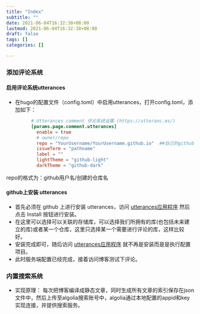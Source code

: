 ```yaml
---
title: "Index"
subtitle: ""
date: 2021-06-04T16:32:38+08:00
lastmod: 2021-06-04T16:32:38+08:00
draft: false
tags: []
categories: []

---
```

###  添加评论系统

####  启用评论系统utterances

- 在hugo的配置文件（config.toml）中启用utterances，打开config.toml，添加如下：

  ```toml
        # Utterances comment 评论系统设置 (https://utteranc.es/)
        [params.page.comment.utterances]
          enable = true
          # owner/repo
          repo = "YourUsername/YourUsername.github.io"	##自己的github仓库地址
          issueTerm = "pathname"
          label = ""
          lightTheme = "github-light"
          darkTheme = "github-dark"
  ```

repo的格式为：github用户名/创建的仓库名

#### github上安装 utterances

- 首先必须在 github 上进行安装 utterances，访问 [utterances应用程序](https://github.com/apps/utterances) 然后点击 Install 按钮进行安装。
- 在这里可以选择可以关联的存储库，可以选择我们所拥有的库(也包括未来建立的库)或者某一个仓库，这里只选择某一个需要进行评论的库，这样比较好。
- 安装完成即可，随后访问 [utterances应用程序](https://github.com/apps/utterances) 就不再是安装而是是执行配置项目。
- 此时服务端配置已经完成，接着访问博客测试下评论。

###  内置搜索系统
- 实现原理：
每次把博客编译成静态文章，同时生成所有文章的索引保存在json文件中，然后上传至algolia搜索账号中，algolia通过本地配置的appid和key实现连接，并提供搜索服务。

